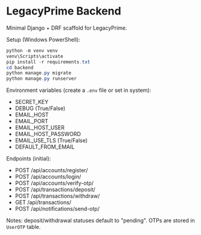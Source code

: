 # LegacyPrime Backend

Minimal Django + DRF scaffold for LegacyPrime.

Setup (Windows PowerShell):

```powershell
python -m venv venv
venv\Scripts\activate
pip install -r requirements.txt
cd backend
python manage.py migrate
python manage.py runserver
```

Environment variables (create a `.env` file or set in system):

- SECRET_KEY
- DEBUG (True/False)
- EMAIL_HOST
- EMAIL_PORT
- EMAIL_HOST_USER
- EMAIL_HOST_PASSWORD
- EMAIL_USE_TLS (True/False)
- DEFAULT_FROM_EMAIL

Endpoints (initial):

- POST /api/accounts/register/
- POST /api/accounts/login/
- POST /api/accounts/verify-otp/
- POST /api/transactions/deposit/
- POST /api/transactions/withdraw/
- GET  /api/transactions/
- POST /api/notifications/send-otp/

Notes: deposit/withdrawal statuses default to "pending". OTPs are stored in `UserOTP` table.
